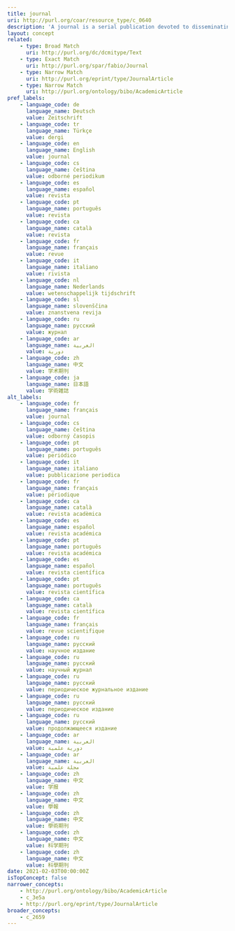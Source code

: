 ```yaml
---
title: journal
uri: http://purl.org/coar/resource_type/c_0640
description: 'A journal is a serial publication devoted to disseminating original research and current developments on a subject. (Adapted from ODLIS) [Source: http://dspacecris.eurocris.org/cris/classcerif/classcerif00422]'
layout: concept
related:
    - type: Broad Match
      uri: http://purl.org/dc/dcmitype/Text
    - type: Exact Match
      uri: http://purl.org/spar/fabio/Journal
    - type: Narrow Match
      uri: http://purl.org/eprint/type/JournalArticle
    - type: Narrow Match
      uri: http://purl.org/ontology/bibo/AcademicArticle
pref_labels:
    - language_code: de
      language_name: Deutsch
      value: Zeitschrift
    - language_code: tr
      language_name: Türkçe
      value: dergi
    - language_code: en
      language_name: English
      value: journal
    - language_code: cs
      language_name: čeština
      value: odborné periodikum
    - language_code: es
      language_name: español
      value: revista
    - language_code: pt
      language_name: português
      value: revista
    - language_code: ca
      language_name: català
      value: revista
    - language_code: fr
      language_name: français
      value: revue
    - language_code: it
      language_name: italiano
      value: rivista
    - language_code: nl
      language_name: Nederlands
      value: wetenschappelijk tijdschrift
    - language_code: sl
      language_name: slovenščina
      value: znanstvena revija
    - language_code: ru
      language_name: русский
      value: журнал
    - language_code: ar
      language_name: العربية
      value: دورية
    - language_code: zh
      language_name: 中文
      value: 学术期刊
    - language_code: ja
      language_name: 日本語
      value: 学術雑誌
alt_labels:
    - language_code: fr
      language_name: français
      value: journal
    - language_code: cs
      language_name: čeština
      value: odborný časopis
    - language_code: pt
      language_name: português
      value: periódico
    - language_code: it
      language_name: italiano
      value: pubblicazione periodica
    - language_code: fr
      language_name: français
      value: périodique
    - language_code: ca
      language_name: català
      value: revista acadèmica
    - language_code: es
      language_name: español
      value: revista académica
    - language_code: pt
      language_name: português
      value: revista académica
    - language_code: es
      language_name: español
      value: revista científica
    - language_code: pt
      language_name: português
      value: revista científica
    - language_code: ca
      language_name: català
      value: revista científica
    - language_code: fr
      language_name: français
      value: revue scientifique
    - language_code: ru
      language_name: русский
      value: научное издание
    - language_code: ru
      language_name: русский
      value: научный журнал
    - language_code: ru
      language_name: русский
      value: периодическое журнальное издание
    - language_code: ru
      language_name: русский
      value: периодическое издание
    - language_code: ru
      language_name: русский
      value: продолжающееся издание
    - language_code: ar
      language_name: العربية
      value: دورية علمية
    - language_code: ar
      language_name: العربية
      value: مجلة علمية
    - language_code: zh
      language_name: 中文
      value: 学报
    - language_code: zh
      language_name: 中文
      value: 學報
    - language_code: zh
      language_name: 中文
      value: 學術期刊
    - language_code: zh
      language_name: 中文
      value: 科学期刊
    - language_code: zh
      language_name: 中文
      value: 科學期刊
date: 2021-02-03T00:00:00Z
isTopConcept: false
narrower_concepts:
    - http://purl.org/ontology/bibo/AcademicArticle
    - c_3e5a
    - http://purl.org/eprint/type/JournalArticle
broader_concepts:
    - c_2659
---
```


